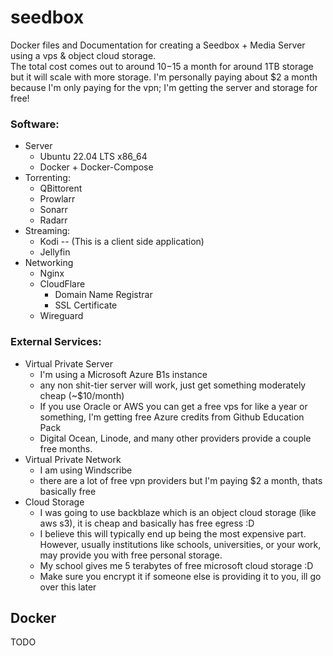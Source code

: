 # seedbox
Docker files and Documentation for creating a Seedbox + Media Server using a vps &amp; object cloud storage.  
The total cost comes out to around $10-$15 a month for around 1TB storage but it will scale with more storage.
I'm personally paying about $2 a month because I'm only paying for the vpn; I'm getting the server and storage for free!

### Software:
- Server
  - Ubuntu 22.04 LTS x86\_64
  - Docker + Docker-Compose
- Torrenting:
  - QBittorent
  - Prowlarr
  - Sonarr
  - Radarr
- Streaming:
  - Kodi -- (This is a client side application)
  - Jellyfin
- Networking
  - Nginx
  - CloudFlare
    - Domain Name Registrar
    - SSL Certificate
  - Wireguard
### External Services:
- Virtual Private Server
  - I'm using a Microsoft Azure B1s instance
  - any non shit-tier server will work, just get something moderately cheap (~$10/month)
  - If you use Oracle or AWS you can get a free vps for like a year or something, I'm getting free Azure credits from Github Education Pack
  - Digital Ocean, Linode, and many other providers provide a couple free months.
- Virtual Private Network
  - I am using Windscribe
  - there are a lot of free vpn providers but I'm paying $2 a month, thats basically free
- Cloud Storage
  - I was going to use backblaze which is an object cloud storage (like aws s3), it is cheap and basically has free egress :D
  - I believe this will typically end up being the most expensive part. However, usually institutions like schools, universities, or your work, may provide you with free personal storage.
  - My school gives me 5 terabytes of free microsoft cloud storage :D
  - Make sure you encrypt it if someone else is providing it to you, ill go over this later


## Docker
TODO


